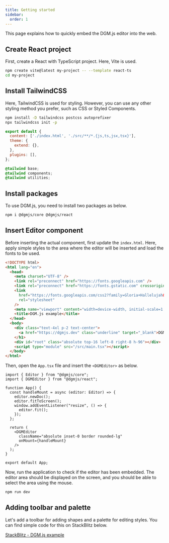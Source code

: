 ```yaml
---
title: Getting started
sidebar:
  order: 1
---
```


This page explains how to quickly embed the DGM.js editor into the web.

## Create React project

First, create a React with TypeScript project. Here, Vite is used.

```sh
npm create vite@latest my-project -- --template react-ts
cd my-project
```

## Install TailwindCSS

Here, TailwindCSS is used for styling. However, you can use any other styling method you prefer, such as CSS or Styled Components.

```sh
npm install -D tailwindcss postcss autoprefixer
npx tailwindcss init -p
```

```js title="tailwind.config.js"
export default {
  content: ['./index.html', './src/**/*.{js,ts,jsx,tsx}'],
  theme: {
    extend: {},
  },
  plugins: [],
};
```

```css title="src/index.css"
@tailwind base;
@tailwind components;
@tailwind utilities;
```

## Install packages

To use DGM.js, you need to install two packages as below.

```sh
npm i @dgmjs/core @dgmjs/react
```

## Insert Editor component

Before inserting the actual component, first update the `index.html`. Here, apply simple styles to the area where the editor will be inserted and load the fonts to be used.

```html title="index.html"
<!DOCTYPE html>
<html lang="en">
  <head>
    <meta charset="UTF-8" />
    <link rel="preconnect" href="https://fonts.googleapis.com" />
    <link rel="preconnect" href="https://fonts.gstatic.com" crossorigin />
    <link
      href="https://fonts.googleapis.com/css2?family=Gloria+Hallelujah&family=IBM+Plex+Mono:ital,wght@0,100;0,200;0,300;0,400;0,500;0,600;0,700;1,100;1,200;1,300;1,400;1,500;1,600;1,700&family=Inter:wght@100..900&display=swap"
      rel="stylesheet"
    />
    <meta name="viewport" content="width=device-width, initial-scale=1.0" />
    <title>DGM.js example</title>
  </head>
  <body>
    <div class="text-4xl p-2 text-center">
      <a href="https://dgmjs.dev" class="underline" target="_blank">DGM.js</a> example
    </h1>
    <div id="root" class="absolute top-16 left-8 right-8 h-96"></div>
    <script type="module" src="/src/main.tsx"></script>
  </body>
</html>
```

Then, open the `App.tsx` file and insert the `<DGMEditor>` as below.

```tsx title="src/App.tsx"
import { Editor } from "@dgmjs/core";
import { DGMEditor } from "@dgmjs/react";

function App() {
  const handleMount = async (editor: Editor) => {
    editor.newDoc();
    editor.fitToScreen();
    window.addEventListener("resize", () => {
      editor.fit();
    });
  };

  return (
    <DGMEditor
      className="absolute inset-0 border rounded-lg"
      onMount={handleMount}
    />
  );
}

export default App;
```

Now, run the application to check if the editor has been embedded. The editor area should be displayed on the screen, and you should be able to select the area using the mouse.

```sh
npm run dev
```

## Adding toolbar and palette

Let's add a toolbar for adding shapes and a palette for editing styles. You can find simple code for this on StackBlitz below.

[StackBlitz - DGM.js example](https://stackblitz.com/edit/dgmjs-example?file=src%2Fapp.tsx)